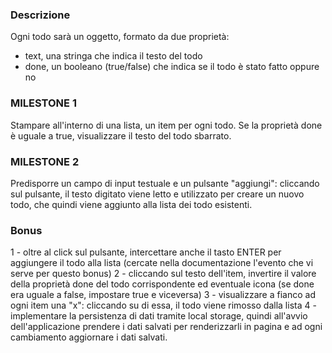 ### Descrizione

Ogni todo sarà un oggetto, formato da due proprietà:
- text, una stringa che indica il testo del todo
- done, un booleano (true/false) che indica se il todo è stato fatto oppure no


### MILESTONE 1
Stampare all'interno di una lista, un item per ogni todo.
Se la proprietà done è uguale a true, visualizzare il testo del todo sbarrato.
### MILESTONE 2
Predisporre un campo di input testuale e un pulsante "aggiungi": cliccando sul pulsante, il testo digitato viene letto e utilizzato per creare un nuovo todo, che quindi viene aggiunto alla lista dei todo esistenti.
### Bonus
1 - oltre al click sul pulsante, intercettare anche il tasto ENTER per aggiungere il todo alla lista (cercate nella documentazione l'evento che vi serve per questo bonus)
2 - cliccando sul testo dell'item, invertire il valore della proprietà done del todo corrispondente ed eventuale icona (se done era uguale a false, impostare true e viceversa)
3 - visualizzare a fianco ad ogni item una "x": cliccando su di essa, il todo viene rimosso dalla lista
4 - implementare la persistenza di dati tramite local storage, quindi all'avvio dell'applicazione prendere i dati salvati per renderizzarli in pagina e ad ogni cambiamento aggiornare i dati salvati.